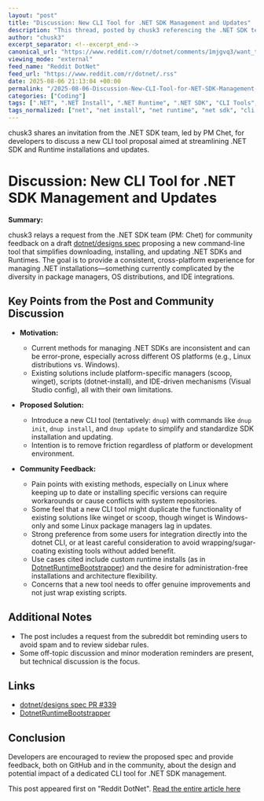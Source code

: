 ```yaml
---
layout: "post"
title: "Discussion: New CLI Tool for .NET SDK Management and Updates"
description: "This thread, posted by chusk3 referencing the .NET SDK team and PM Chet, invites the community to review and provide feedback on a proposed CLI-based tool for downloading, installing, and updating .NET SDK and Runtime. The tool aims to bring a consistent and simplified experience across platforms, addressing challenges with platform-specific package managers and keeping up to date with the latest .NET releases. Community members discuss perceived value, platform differences, current pain points, and alternative installation strategies."
author: "chusk3"
excerpt_separator: <!--excerpt_end-->
canonical_url: "https://www.reddit.com/r/dotnet/comments/1mjgvq3/want_to_make_it_easier_to_get_startedstay_up_to/"
viewing_mode: "external"
feed_name: "Reddit DotNet"
feed_url: "https://www.reddit.com/r/dotnet/.rss"
date: 2025-08-06 21:13:04 +00:00
permalink: "/2025-08-06-Discussion-New-CLI-Tool-for-NET-SDK-Management-and-Updates.html"
categories: ["Coding"]
tags: [".NET", ".NET Install", ".NET Runtime", ".NET SDK", "CLI Tools", "Coding", "Community", "Cross Platform Development", "Developer Experience", "Dnup", "Linux", "Package Management", "Scoop", "Self Contained Deployment", "Software Installation", "Tool Updates", "Ubuntu", "Visual Studio", "Windows", "Winget"]
tags_normalized: ["net", "net install", "net runtime", "net sdk", "cli tools", "coding", "community", "cross platform development", "developer experience", "dnup", "linux", "package management", "scoop", "self contained deployment", "software installation", "tool updates", "ubuntu", "visual studio", "windows", "winget"]
---
```


chusk3 shares an invitation from the .NET SDK team, led by PM Chet, for developers to discuss a new CLI tool proposal aimed at streamlining .NET SDK and Runtime installations and updates.<!--excerpt_end-->

# Discussion: New CLI Tool for .NET SDK Management and Updates

**Summary:**

chusk3 relays a request from the .NET SDK team (PM: Chet) for community feedback on a draft [dotnet/designs spec](https://github.com/dotnet/designs/pull/339) proposing a new command-line tool that simplifies downloading, installing, and updating .NET SDKs and Runtimes. The goal is to provide a consistent, cross-platform experience for managing .NET installations—something currently complicated by the diversity in package managers, OS distributions, and IDE integrations.

## Key Points from the Post and Community Discussion

- **Motivation:**
  - Current methods for managing .NET SDKs are inconsistent and can be error-prone, especially across different OS platforms (e.g., Linux distributions vs. Windows).
  - Existing solutions include platform-specific managers (scoop, winget), scripts (dotnet-install), and IDE-driven mechanisms (Visual Studio config), all with their own limitations.

- **Proposed Solution:**
  - Introduce a new CLI tool (tentatively: `dnup`) with commands like `dnup init`, `dnup install`, and `dnup update` to simplify and standardize SDK installation and updating.
  - Intention is to remove friction regardless of platform or development environment.

- **Community Feedback:**
  - Pain points with existing methods, especially on Linux where keeping up to date or installing specific versions can require workarounds or cause conflicts with system repositories.
  - Some feel that a new CLI tool might duplicate the functionality of existing solutions like winget or scoop, though winget is Windows-only and some Linux package managers lag in updates.
  - Strong preference from some users for integration directly into the dotnet CLI, or at least careful consideration to avoid wrapping/sugar-coating existing tools without added benefit.
  - Use cases cited include custom runtime installs (as in [DotnetRuntimeBootstrapper](https://github.com/Tyrrrz/DotnetRuntimeBootstrapper)) and the desire for administration-free installations and architecture flexibility.
  - Concerns that a new tool needs to offer genuine improvements and not just wrap existing scripts.

## Additional Notes

- The post includes a request from the subreddit bot reminding users to avoid spam and to review sidebar rules.
- Some off-topic discussion and minor moderation reminders are present, but technical discussion is the focus.

## Links

- [dotnet/designs spec PR #339](https://github.com/dotnet/designs/pull/339)
- [DotnetRuntimeBootstrapper](https://github.com/Tyrrrz/DotnetRuntimeBootstrapper)

## Conclusion

Developers are encouraged to review the proposed spec and provide feedback, both on GitHub and in the community, about the design and potential impact of a dedicated CLI tool for .NET SDK management.

This post appeared first on "Reddit DotNet". [Read the entire article here](https://www.reddit.com/r/dotnet/comments/1mjgvq3/want_to_make_it_easier_to_get_startedstay_up_to/)
